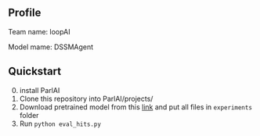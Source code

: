 ## Profile
Team name: loopAI

Model mame: DSSMAgent

## Quickstart

0. install ParlAI
1. Clone this repository into ParlAI/projects/
2. Download pretrained model from this [link](https://yadi.sk/d/h3X5HUU73Y2qZ7) and put all files in `experiments` folder
3. Run `python eval_hits.py`
